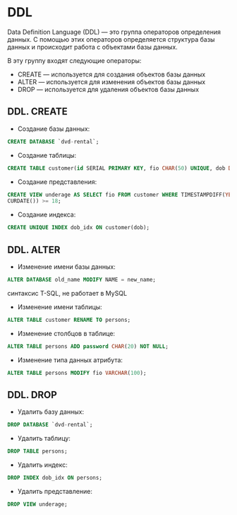 # DDL

Data Definition Language (DDL) — это группа операторов определения данных. С помощью этих операторов определяется структура базы данных и происходит работа с объектами базы данных.

В эту группу входят следующие операторы:

- CREATE — используется для создания объектов базы данных
- ALTER — используется для изменения объектов базы данных
- DROP — используется для удаления объектов базы данных

## DDL. CREATE

- Создание базы данных:

```sql
CREATE DATABASE `dvd-rental`;
```

- Создание таблицы:

```sql
CREATE TABLE customer(id SERIAL PRIMARY KEY, fio CHAR(50) UNIQUE, dob DATE);
```

- Создание представления:

```sql
CREATE VIEW underage AS SELECT fio FROM customer WHERE TIMESTAMPDIFF(YEAR, dob, 
CURDATE()) >= 18;
```

- Создание индекса:

```sql
CREATE UNIQUE INDEX dob_idx ON customer(dob);
```

## DDL. ALTER

- Изменение имени базы данных:

```sql
ALTER DATABASE old_name MODIFY NAME = new_name;
```

 синтаксис T-SQL, не работает в MySQL

- Изменение имени таблицы:

```sql
ALTER TABLE customer RENAME TO persons;
```

- Изменение столбцов в таблице:

```sql
ALTER TABLE persons ADD password CHAR(20) NOT NULL;
```

- Изменение типа данных атрибута:

```sql
ALTER TABLE persons MODIFY fio VARCHAR(100);
```

## DDL. DROP

- Удалить базу данных:

```sql
DROP DATABASE `dvd-rental`;
```

- Удалить таблицу:

```sql
DROP TABLE persons;
```

- Удалить индекс:

```sql
DROP INDEX dob_idx ON persons;
```

- Удалить представление:

```sql
DROP VIEW underage;
```
